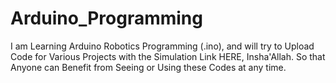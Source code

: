 # Arduino_Programming
I am Learning Arduino Robotics Programming (.ino), and will try to Upload Code for Various Projects with the Simulation Link HERE, Insha'Allah.  So that Anyone can Benefit from Seeing or Using these Codes at any time. 

